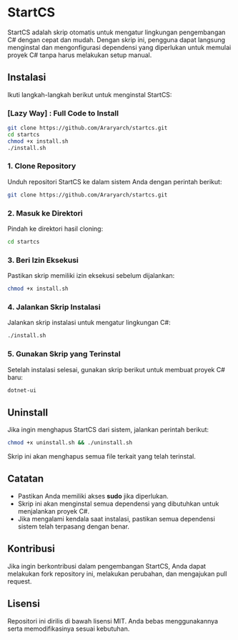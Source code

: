 # StartCS

StartCS adalah skrip otomatis untuk mengatur lingkungan pengembangan C# dengan cepat dan mudah. Dengan skrip ini, pengguna dapat langsung menginstal dan mengonfigurasi dependensi yang diperlukan untuk memulai proyek C# tanpa harus melakukan setup manual.

## Instalasi

Ikuti langkah-langkah berikut untuk menginstal StartCS:

### [Lazy Way] : Full Code to Install

```sh
git clone https://github.com/Araryarch/startcs.git
cd startcs
chmod +x install.sh
./install.sh
```

### 1. Clone Repository

Unduh repositori StartCS ke dalam sistem Anda dengan perintah berikut:

```sh
git clone https://github.com/Araryarch/startcs.git
```

### 2. Masuk ke Direktori

Pindah ke direktori hasil cloning:

```sh
cd startcs
```

### 3. Beri Izin Eksekusi

Pastikan skrip memiliki izin eksekusi sebelum dijalankan:

```sh
chmod +x install.sh
```

### 4. Jalankan Skrip Instalasi

Jalankan skrip instalasi untuk mengatur lingkungan C#:

```sh
./install.sh
```

### 5. Gunakan Skrip yang Terinstal

Setelah instalasi selesai, gunakan skrip berikut untuk membuat proyek C# baru:

```sh
dotnet-ui
```

## Uninstall

Jika ingin menghapus StartCS dari sistem, jalankan perintah berikut:

```sh
chmod +x uninstall.sh && ./uninstall.sh
```

Skrip ini akan menghapus semua file terkait yang telah terinstal.

## Catatan

- Pastikan Anda memiliki akses **sudo** jika diperlukan.
- Skrip ini akan menginstal semua dependensi yang dibutuhkan untuk menjalankan proyek C#.
- Jika mengalami kendala saat instalasi, pastikan semua dependensi sistem telah terpasang dengan benar.

## Kontribusi

Jika ingin berkontribusi dalam pengembangan StartCS, Anda dapat melakukan fork repository ini, melakukan perubahan, dan mengajukan pull request.

## Lisensi

Repositori ini dirilis di bawah lisensi MIT. Anda bebas menggunakannya serta memodifikasinya sesuai kebutuhan.
